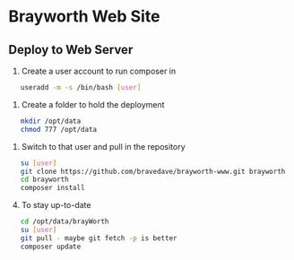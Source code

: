 # Brayworth Web Site

## Deploy to Web Server
1. Create a user account to run composer in
```bash
   useradd -m -s /bin/bash [user]
```

1. Create a folder to hold the deployment
```bash
   mkdir /opt/data
   chmod 777 /opt/data
```

1. Switch to that user and pull in the repository
```bash
   su [user]
   git clone https://github.com/bravedave/brayworth-www.git brayworth
   cd brayworth
   composer install
```

4. To stay up-to-date
```bash
   cd /opt/data/brayWorth
   su [user]
   git pull - maybe git fetch -p is better
   composer update
```
